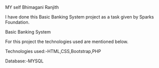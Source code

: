 MY self Bhimagani Ranjith

I have done this Basic Banking System project as a task given by Sparks Foundation.

Basic Banking System

For this project the technologies used are mentioned below.

Technologies used:-HTML,CSS,Bootstrap,PHP

 Database:-MYSQL


